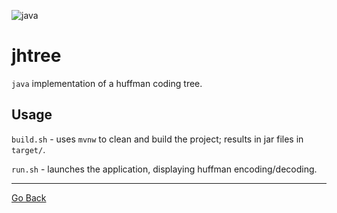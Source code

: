 ![java](https://github.com/dgj7/huffman/actions/workflows/test-build-java.yml/badge.svg)
# jhtree
`java` implementation of a huffman coding tree.

## Usage
`build.sh` - uses `mvnw` to clean and build the project; results in jar files in `target/`.

`run.sh` - launches the application, displaying huffman encoding/decoding.

---
[Go Back](..)
